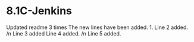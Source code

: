 # 8.1C-Jenkins
Updated readme 3 times
The new lines have been added. 1.
Line 2 added. /n
Line 3 added
Line 4 added.
/n 
Line 5 added.
